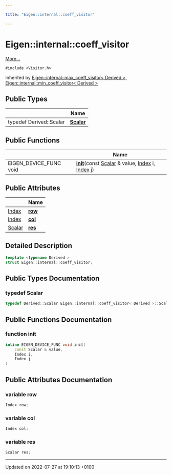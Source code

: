```yaml
---

title: "Eigen::internal::coeff_visitor"

---
```


# Eigen::internal::coeff_visitor



 [More...](#detailed-description)


`#include <Visitor.h>`

Inherited by [Eigen::internal::max_coeff_visitor< Derived >](http://example.org/classes/structeigen_1_1internal_1_1max__coeff__visitor/), [Eigen::internal::min_coeff_visitor< Derived >](http://example.org/classes/structeigen_1_1internal_1_1min__coeff__visitor/)

## Public Types

|                | Name           |
| -------------- | -------------- |
| typedef Derived::Scalar | **[Scalar](http://example.org/classes/structeigen_1_1internal_1_1coeff__visitor/#typedef-scalar)**  |

## Public Functions

|                | Name           |
| -------------- | -------------- |
| EIGEN_DEVICE_FUNC void | **[init](http://example.org/classes/structeigen_1_1internal_1_1coeff__visitor/#function-init)**(const <a href="http://example.org/classes/structeigen_1_1internal_1_1coeff__visitor/#typedef-scalar">Scalar</a> & value, <a href="http://example.org/namespaces/namespaceeigen/#typedef-index">Index</a> i, <a href="http://example.org/namespaces/namespaceeigen/#typedef-index">Index</a> j) |

## Public Attributes

|                | Name           |
| -------------- | -------------- |
| <a href="http://example.org/namespaces/namespaceeigen/#typedef-index">Index</a> | **[row](http://example.org/classes/structeigen_1_1internal_1_1coeff__visitor/#variable-row)**  |
| <a href="http://example.org/namespaces/namespaceeigen/#typedef-index">Index</a> | **[col](http://example.org/classes/structeigen_1_1internal_1_1coeff__visitor/#variable-col)**  |
| <a href="http://example.org/classes/structeigen_1_1internal_1_1coeff__visitor/#typedef-scalar">Scalar</a> | **[res](http://example.org/classes/structeigen_1_1internal_1_1coeff__visitor/#variable-res)**  |

## Detailed Description

```cpp
template <typename Derived >
struct Eigen::internal::coeff_visitor;
```

## Public Types Documentation

### typedef Scalar

```cpp
typedef Derived::Scalar Eigen::internal::coeff_visitor< Derived >::Scalar;
```


## Public Functions Documentation

### function init

```cpp
inline EIGEN_DEVICE_FUNC void init(
    const Scalar & value,
    Index i,
    Index j
)
```


## Public Attributes Documentation

### variable row

```cpp
Index row;
```


### variable col

```cpp
Index col;
```


### variable res

```cpp
Scalar res;
```


-------------------------------

Updated on 2022-07-27 at 19:10:13 +0100